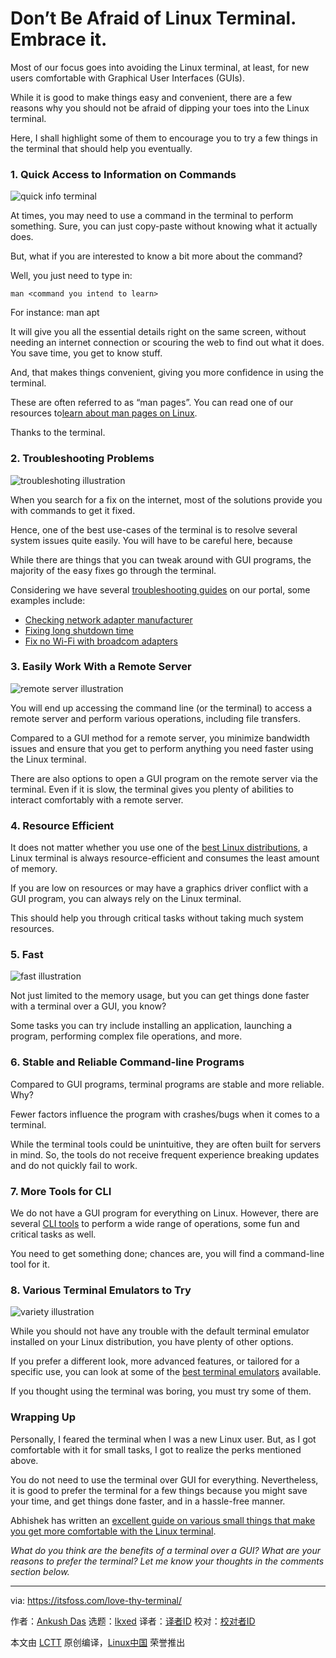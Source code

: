 [#]: subject: "Don’t Be Afraid of Linux Terminal. Embrace it."
[#]: via: "https://itsfoss.com/love-thy-terminal/"
[#]: author: "Ankush Das https://itsfoss.com/author/ankush/"
[#]: collector: "lkxed"
[#]: translator: "duoluoxiaosheng"
[#]: reviewer: " "
[#]: publisher: " "
[#]: url: " "

Don’t Be Afraid of Linux Terminal. Embrace it.
======
Most of our focus goes into avoiding the Linux terminal, at least, for new users comfortable with Graphical User Interfaces (GUIs).

While it is good to make things easy and convenient, there are a few reasons why you should not be afraid of dipping your toes into the Linux terminal.

Here, I shall highlight some of them to encourage you to try a few things in the terminal that should help you eventually.

### 1. Quick Access to Information on Commands

![quick info terminal][1]

At times, you may need to use a command in the terminal to perform something. Sure, you can just copy-paste without knowing what it actually does.

But, what if you are interested to know a bit more about the command?

Well, you just need to type in:

```
man <command you intend to learn>
```

For instance: man apt

It will give you all the essential details right on the same screen, without needing an internet connection or scouring the web to find out what it does. You save time, you get to know stuff.

And, that makes things convenient, giving you more confidence in using the terminal.

These are often referred to as “man pages”. You can read one of our resources to[learn about man pages on Linux][2].

Thanks to the terminal.

### 2. Troubleshooting Problems

![troubleshoting illustration][3]

When you search for a fix on the internet, most of the solutions provide you with commands to get it fixed.

Hence, one of the best use-cases of the terminal is to resolve several system issues quite easily. You will have to be careful here, because

While there are things that you can tweak around with GUI programs, the majority of the easy fixes go through the terminal.

Considering we have several [troubleshooting guides][4] on our portal, some examples include:

* [Checking network adapter manufacturer][5]
* [Fixing long shutdown time][6]
* [Fix no Wi-Fi with broadcom adapters][7]

### 3. Easily Work With a Remote Server

![remote server illustration][8]

You will end up accessing the command line (or the terminal) to access a remote server and perform various operations, including file transfers.

Compared to a GUI method for a remote server, you minimize bandwidth issues and ensure that you get to perform anything you need faster using the Linux terminal.

There are also options to open a GUI program on the remote server via the terminal. Even if it is slow, the terminal gives you plenty of abilities to interact comfortably with a remote server.

### 4. Resource Efficient

It does not matter whether you use one of the [best Linux distributions][9], a Linux terminal is always resource-efficient and consumes the least amount of memory.

If you are low on resources or may have a graphics driver conflict with a GUI program, you can always rely on the Linux terminal.

This should help you through critical tasks without taking much system resources.

### 5. Fast

![fast illustration][10]

Not just limited to the memory usage, but you can get things done faster with a terminal over a GUI, you know?

Some tasks you can try include installing an application, launching a program, performing complex file operations, and more.

### 6. Stable and Reliable Command-line Programs

Compared to GUI programs, terminal programs are stable and more reliable. Why?

Fewer factors influence the program with crashes/bugs when it comes to a terminal.

While the terminal tools could be unintuitive, they are often built for servers in mind. So, the tools do not receive frequent experience breaking updates and do not quickly fail to work.

### 7. More Tools for CLI

We do not have a GUI program for everything on Linux. However, there are several [CLI tools][11] to perform a wide range of operations, some fun and critical tasks as well.

You need to get something done; chances are, you will find a command-line tool for it.

### 8. Various Terminal Emulators to Try

![variety illustration][12]

While you should not have any trouble with the default terminal emulator installed on your Linux distribution, you have plenty of other options.

If you prefer a different look, more advanced features, or tailored for a specific use, you can look at some of the [best terminal emulators][13] available.

If you thought using the terminal was boring, you must try some of them.

### Wrapping Up

Personally, I feared the terminal when I was a new Linux user. But, as I got comfortable with it for small tasks, I got to realize the perks mentioned above.

You do not need to use the terminal over GUI for everything. Nevertheless, it is good to prefer the terminal for a few things because you might save your time, and get things done faster, and in a hassle-free manner.

Abhishek has written an [excellent guide on various small things that make you get more comfortable with the Linux terminal][14].

*What do you think are the benefits of a terminal over a GUI? What are your reasons to prefer the terminal? Let me know your thoughts in the comments section below.*

--------------------------------------------------------------------------------

via: https://itsfoss.com/love-thy-terminal/

作者：[Ankush Das][a]
选题：[lkxed][b]
译者：[译者ID](https://github.com/译者ID)
校对：[校对者ID](https://github.com/校对者ID)

本文由 [LCTT](https://github.com/LCTT/TranslateProject) 原创编译，[Linux中国](https://linux.cn/) 荣誉推出

[a]: https://itsfoss.com/author/ankush/
[b]: https://github.com/lkxed
[1]: https://itsfoss.com/wp-content/uploads/2022/06/quick-info-terminal.png
[2]: https://itsfoss.com/linux-man-page-guide/
[3]: https://itsfoss.com/wp-content/uploads/2022/06/troubleshoting-illustration.jpg
[4]: https://itsfoss.com/tag/troubleshoot/
[5]: https://itsfoss.com/find-network-adapter-ubuntu-linux/
[6]: https://itsfoss.com/long-shutdown-linux/
[7]: https://itsfoss.com/fix-no-wireless-network-ubuntu/
[8]: https://itsfoss.com/wp-content/uploads/2022/06/remote-server-illustration.jpg
[9]: https://itsfoss.com/best-linux-distributions/
[10]: https://itsfoss.com/wp-content/uploads/2022/06/fast-illustration.jpg
[11]: https://itsfoss.com/tag/cli-tools/
[12]: https://itsfoss.com/wp-content/uploads/2022/06/variety-illustration.jpg
[13]: https://itsfoss.com/linux-terminal-emulators/
[14]: https://itsfoss.com/basic-terminal-tips-ubuntu/
